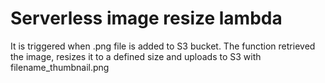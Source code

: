 # Serverless image resize lambda

It is triggered when .png file is added to S3 bucket.
The function retrieved the image, resizes it to a defined size and uploads to S3 with filename_thumbnail.png
